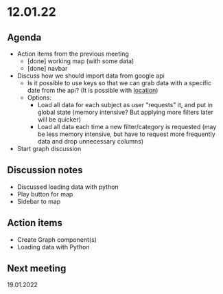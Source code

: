 # 12.01.22

## Agenda

  * Action items from the previous meeting
    - [done] working map (with some data)
    - [done] navbar
  * Discuss how we should import data from google api
    - Is it possible to use keys so that we can grab data with a specific date from the api? 
    (It is possible with [location](https://github.com/GoogleCloudPlatform/covid-19-open-data#use-the-data))
    - Options:
      - Load all data for each subject as user "requests" it, and put in global state (memory intensive? But applying more filters later will be quicker)
      - Load all data each time a new filter/category is requested (may be less memory intensive, but have to request more frequently data and drop unnecessary columns)
  * Start graph discussion

## Discussion notes

  * Discussed loading data with python
  * Play button for map
  * Sidebar to map


## Action items

  * Create Graph component(s)
  * Loading data with Python

## Next meeting
19.01.2022
